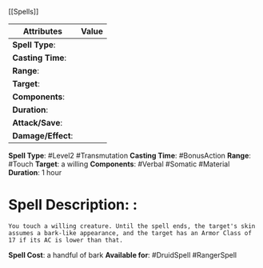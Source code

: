 [[Spells]] 

| Attributes         | Value |
| ------------------ | ----- |
| **Spell Type**:    |       |
| **Casting Time**:  |       |
| **Range**:         |       |
| **Target**:        |       |
| **Components**:    |       |
| **Duration**:      |       |
| **Attack/Save**:   |       |
| **Damage/Effect**: |       |

**Spell Type**: #Level2 #Transmutation 
**Casting Time**: #BonusAction 
**Range**: #Touch 
**Target**: a willing
**Components**: #Verbal #Somatic #Material 
**Duration**: 1 hour

# Spell Description: : 
	You touch a willing creature. Until the spell ends, the target's skin assumes a bark-like appearance, and the target has an Armor Class of 17 if its AC is lower than that.

**Spell Cost**: a handful of bark
**Available for**: #DruidSpell #RangerSpell 